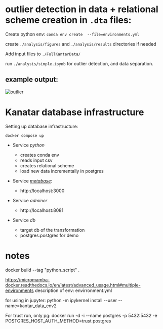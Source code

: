 # outlier detection in data + relational scheme creation in ```.dta``` files:
Create python env:
```conda env create  --file=environments.yml```

create ```./analysis/figures``` and ```./analysis/results``` directories if needed

Add input files to ```./FullKantarData/``` 

run ```./analysis/simple.ipynb``` for outlier detection, and data separation.

## example output:
![outlier](./analysis/figures/example_od_output.png)

# Kanatar database infrastructure 

Setting up database infrastructure:

```docker compose up```


- Service *python* 
  - creates conda env
  - reads input csv
  - creates relational scheme
  - load new data incrementally in postgres

- Service *[metabase](https://www.metabase.com)*: 
   
  - http://localhost:3000
- Service *adminer*
  - http://localhost:8081
- Service *db* 
  - target db of the transformation
  - postgres:postgres for demo


# notes
 

docker build --tag "python_script" .

https://micromamba-docker.readthedocs.io/en/latest/advanced_usage.html#multiple-environments
description of env: 
envirronment.yml

for using in jupyter:
python -m ipykernel install --user --name=kantar_data_env2

For trust run, only  pg:
docker run -d -i --name postgres -p 5432:5432 -e POSTGRES_HOST_AUTH_METHOD=trust postgres
